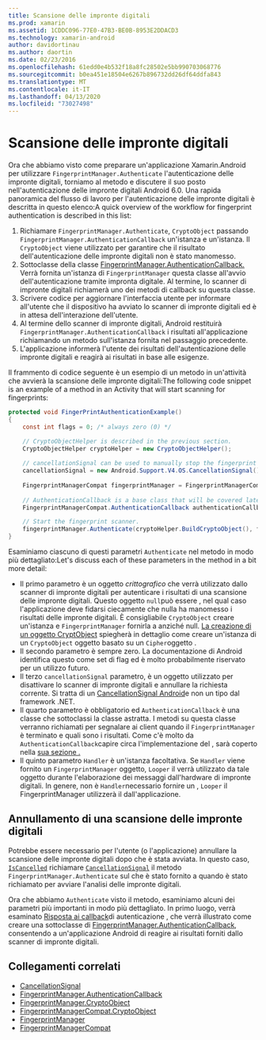 ```yaml
---
title: Scansione delle impronte digitali
ms.prod: xamarin
ms.assetid: 1CDDC096-77E0-47B3-BE0B-8953E2DDACD3
ms.technology: xamarin-android
author: davidortinau
ms.author: daortin
ms.date: 02/23/2016
ms.openlocfilehash: 61edd0e4b532f18a8fc28502e5bb990703068776
ms.sourcegitcommit: b0ea451e18504e6267b896732dd26df64ddfa843
ms.translationtype: MT
ms.contentlocale: it-IT
ms.lasthandoff: 04/13/2020
ms.locfileid: "73027498"
---
```

# <a name="scanning-for-fingerprints"></a>Scansione delle impronte digitali

Ora che abbiamo visto come preparare un'applicazione Xamarin.Android per utilizzare `FingerprintManager.Authenticate` l'autenticazione delle impronte digitali, torniamo al metodo e discutere il suo posto nell'autenticazione delle impronte digitali Android 6.0. Una rapida panoramica del flusso di lavoro per l'autenticazione delle impronte digitali è descritta in questo elenco:A quick overview of the workflow for fingerprint authentication is described in this list:

1. Richiamare `FingerprintManager.Authenticate`, `CryptoObject` passando `FingerprintManager.AuthenticationCallback` un'istanza e un'istanza. Il `CryptoObject` viene utilizzato per garantire che il risultato dell'autenticazione delle impronte digitali non è stato manomesso. 
2. Sottoclasse della classe [FingerprintManager.AuthenticationCallback.](https://developer.android.com/reference/android/hardware/fingerprint/FingerprintManager.AuthenticationCallback.html) Verrà fornita un'istanza di `FingerprintManager` questa classe all'avvio dell'autenticazione tramite impronta digitale. Al termine, lo scanner di impronte digitali richiamerà uno dei metodi di callback su questa classe.
3. Scrivere codice per aggiornare l'interfaccia utente per informare all'utente che il dispositivo ha avviato lo scanner di impronte digitali ed è in attesa dell'interazione dell'utente. 
4. Al termine dello scanner di impronte digitali, Android restituirà `FingerprintManager.AuthenticationCallback` i risultati all'applicazione richiamando un metodo sull'istanza fornita nel passaggio precedente.
5. L'applicazione informerà l'utente dei risultati dell'autenticazione delle impronte digitali e reagirà ai risultati in base alle esigenze. 

Il frammento di codice seguente è un esempio di un metodo in un'attività che avvierà la scansione delle impronte digitali:The following code snippet is an example of a method in an Activity that will start scanning for fingerprints:

```csharp
protected void FingerPrintAuthenticationExample()
{
    const int flags = 0; /* always zero (0) */

    // CryptoObjectHelper is described in the previous section.
    CryptoObjectHelper cryptoHelper = new CryptoObjectHelper();    
    
    // cancellationSignal can be used to manually stop the fingerprint scanner. 
    cancellationSignal = new Android.Support.V4.OS.CancellationSignal();
    
    FingerprintManagerCompat fingerprintManager = FingerprintManagerCompat.From(this);
    
    // AuthenticationCallback is a base class that will be covered later on in this guide.
    FingerprintManagerCompat.AuthenticationCallback authenticationCallback = new MyAuthCallbackSample(this);

    // Start the fingerprint scanner.
    fingerprintManager.Authenticate(cryptoHelper.BuildCryptoObject(), flags, cancellationSignal, authenticationCallback, null);
}
```

Esaminiamo ciascuno di questi parametri `Authenticate` nel metodo in modo più dettagliato:Let's discuss each of these parameters in the method in a bit more detail:

- Il primo parametro è un oggetto _crittografico_ che verrà utilizzato dallo scanner di impronte digitali per autenticare i risultati di una scansione delle impronte digitali. Questo oggetto `null`può essere , nel qual caso l'applicazione deve fidarsi ciecamente che nulla ha manomesso i risultati delle impronte digitali. È consigliabile `CryptoObject` creare un'istanza e `FingerprintManager` fornirla a anziché null. [La creazione di un oggetto CryptObject](~/android/platform/fingerprint-authentication/creating-a-cryptoobject.md) spiegherà in dettaglio come creare un'istanza di un `CryptoObject` oggetto basato su un `Cipher`oggetto .
- Il secondo parametro è sempre zero. La documentazione di Android identifica questo come set di flag ed è molto probabilmente riservato per un utilizzo futuro. 
- Il terzo `cancellationSignal` parametro, è un oggetto utilizzato per disattivare lo scanner di impronte digitali e annullare la richiesta corrente. Si tratta di un [CancellationSignal Android](https://developer.android.com/reference/android/os/CancellationSignal.html)e non un tipo dal framework .NET.
- Il quarto parametro è obbligatorio ed `AuthenticationCallback` è una classe che sottoclassi la classe astratta. I metodi su questa classe verranno richiamati per segnalare ai client quando il `FingerprintManager` è terminato e quali sono i risultati. Come c'è molto da `AuthenticationCallback`capire circa l'implementazione del , sarà coperto nella [sua sezione .](~/android/platform/fingerprint-authentication/fingerprint-authentication-callbacks.md)
- Il quinto parametro `Handler` è un'istanza facoltativa. Se `Handler` viene fornito un `FingerprintManager` oggetto, `Looper` il verrà utilizzato da tale oggetto durante l'elaborazione dei messaggi dall'hardware di impronte digitali. In genere, non è `Handler`necessario fornire un , `Looper` il FingerprintManager utilizzerà il dall'applicazione.

## <a name="cancelling-a-fingerprint-scan"></a>Annullamento di una scansione delle impronte digitali

Potrebbe essere necessario per l'utente (o l'applicazione) annullare la scansione delle impronte digitali dopo che è stata avviata. In questo caso, [`IsCancelled`](https://developer.android.com/reference/android/os/CancellationSignal.html#isCanceled()) richiamare [`CancellationSignal`](https://developer.android.com/reference/android/os/CancellationSignal.html) il metodo `FingerprintManager.Authenticate` sul che è stato fornito a quando è stato richiamato per avviare l'analisi delle impronte digitali.

Ora che abbiamo `Authenticate` visto il metodo, esaminiamo alcuni dei parametri più importanti in modo più dettagliato. In primo luogo, verrà esaminato [Risposta ai callback](~/android/platform/fingerprint-authentication/fingerprint-authentication-callbacks.md)di autenticazione , che verrà illustrato come creare una sottoclasse di [FingerprintManager.AuthenticationCallback](https://developer.android.com/reference/android/hardware/fingerprint/FingerprintManager.AuthenticationCallback.html), consentendo a un'applicazione Android di reagire ai risultati forniti dallo scanner di impronte digitali.

## <a name="related-links"></a>Collegamenti correlati

- [CancellationSignal](https://developer.android.com/reference/android/os/CancellationSignal.html)
- [FingerprintManager.AuthenticationCallback](https://developer.android.com/reference/android/hardware/fingerprint/FingerprintManager.AuthenticationCallback.html)
- [FingerprintManager.CryptoObject](https://developer.android.com/reference/android/hardware/fingerprint/FingerprintManager.CryptoObject.html)
- [FingerprintManagerCompat.CryptoObject](https://developer.android.com/reference/android/support/v4/hardware/fingerprint/FingerprintManagerCompat.CryptoObject.html)
- [FingerprintManager](https://developer.android.com/reference/android/hardware/fingerprint/FingerprintManager.html)
- [FingerprintManagerCompat](https://developer.android.com/reference/android/support/v4/hardware/fingerprint/FingerprintManagerCompat.html)
